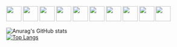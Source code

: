 <div style="display: inline_block">
<img aling="center" heigth="30" width="40" src="https://cdn.jsdelivr.net/gh/devicons/devicon/icons/html5/html5-original.svg"/>
<img aling="center" heigth="30" width="40" src="https://cdn.jsdelivr.net/gh/devicons/devicon/icons/css3/css3-original.svg"/>
<img aling="center" heigth="30" width="40" src="https://cdn.jsdelivr.net/gh/devicons/devicon/icons/javascript/javascript-original.svg"/>
<img aling="center" heigth="30" width="40" src="https://cdn.jsdelivr.net/gh/devicons/devicon/icons/java/java-original.svg"/>
<img aling="center" heigth="30" width="40" src="https://cdn.jsdelivr.net/gh/devicons/devicon/icons/angularjs/angularjs-original.svg"/>
<img aling="center" heigth="30" width="40" src="https://cdn.jsdelivr.net/gh/devicons/devicon/icons/react/react-original.svg"/>
<img aling="center" heigth="30" width="40" src="https://cdn.jsdelivr.net/gh/devicons/devicon/icons/bootstrap/bootstrap-original.svg"/>
<img aling="center" heigth="30" width="40" src="https://cdn.jsdelivr.net/gh/devicons/devicon/icons/typescript/typescript-original.svg"/>  
<img aling="center" heigth="30" width="40" src="https://cdn.jsdelivr.net/gh/devicons/devicon/icons/mysql/mysql-original-wordmark.svg"/>
<img aling="center" heigth="30" width="40" src="https://cdn.jsdelivr.net/gh/devicons/devicon/icons/php/php-original.svg"/>   
</div>

![Anurag's GitHub stats](https://github-readme-stats.vercel.app/api?username=jchofy&show_icons=true&theme=radical)
<br>
[![Top Langs](https://github-readme-stats.vercel.app/api/top-langs/?username=jchofy&layout=compact)](https://github.com/anuraghazra/github-readme-stats)




